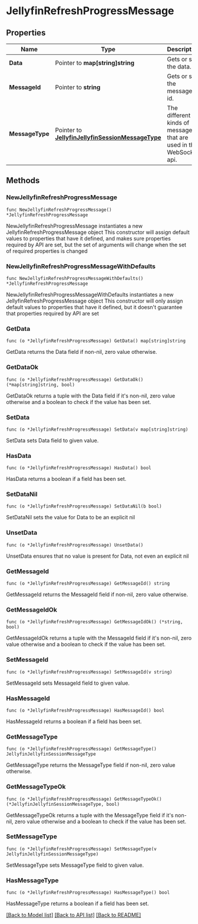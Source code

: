 # JellyfinRefreshProgressMessage

## Properties

Name | Type | Description | Notes
------------ | ------------- | ------------- | -------------
**Data** | Pointer to **map[string]string** | Gets or sets the data. | [optional] 
**MessageId** | Pointer to **string** | Gets or sets the message id. | [optional] 
**MessageType** | Pointer to [**JellyfinJellyfinSessionMessageType**](JellyfinSessionMessageType.md) | The different kinds of messages that are used in the WebSocket api. | [optional] [readonly] [default to REFRESH_PROGRESS]

## Methods

### NewJellyfinRefreshProgressMessage

`func NewJellyfinRefreshProgressMessage() *JellyfinRefreshProgressMessage`

NewJellyfinRefreshProgressMessage instantiates a new JellyfinRefreshProgressMessage object
This constructor will assign default values to properties that have it defined,
and makes sure properties required by API are set, but the set of arguments
will change when the set of required properties is changed

### NewJellyfinRefreshProgressMessageWithDefaults

`func NewJellyfinRefreshProgressMessageWithDefaults() *JellyfinRefreshProgressMessage`

NewJellyfinRefreshProgressMessageWithDefaults instantiates a new JellyfinRefreshProgressMessage object
This constructor will only assign default values to properties that have it defined,
but it doesn't guarantee that properties required by API are set

### GetData

`func (o *JellyfinRefreshProgressMessage) GetData() map[string]string`

GetData returns the Data field if non-nil, zero value otherwise.

### GetDataOk

`func (o *JellyfinRefreshProgressMessage) GetDataOk() (*map[string]string, bool)`

GetDataOk returns a tuple with the Data field if it's non-nil, zero value otherwise
and a boolean to check if the value has been set.

### SetData

`func (o *JellyfinRefreshProgressMessage) SetData(v map[string]string)`

SetData sets Data field to given value.

### HasData

`func (o *JellyfinRefreshProgressMessage) HasData() bool`

HasData returns a boolean if a field has been set.

### SetDataNil

`func (o *JellyfinRefreshProgressMessage) SetDataNil(b bool)`

 SetDataNil sets the value for Data to be an explicit nil

### UnsetData
`func (o *JellyfinRefreshProgressMessage) UnsetData()`

UnsetData ensures that no value is present for Data, not even an explicit nil
### GetMessageId

`func (o *JellyfinRefreshProgressMessage) GetMessageId() string`

GetMessageId returns the MessageId field if non-nil, zero value otherwise.

### GetMessageIdOk

`func (o *JellyfinRefreshProgressMessage) GetMessageIdOk() (*string, bool)`

GetMessageIdOk returns a tuple with the MessageId field if it's non-nil, zero value otherwise
and a boolean to check if the value has been set.

### SetMessageId

`func (o *JellyfinRefreshProgressMessage) SetMessageId(v string)`

SetMessageId sets MessageId field to given value.

### HasMessageId

`func (o *JellyfinRefreshProgressMessage) HasMessageId() bool`

HasMessageId returns a boolean if a field has been set.

### GetMessageType

`func (o *JellyfinRefreshProgressMessage) GetMessageType() JellyfinJellyfinSessionMessageType`

GetMessageType returns the MessageType field if non-nil, zero value otherwise.

### GetMessageTypeOk

`func (o *JellyfinRefreshProgressMessage) GetMessageTypeOk() (*JellyfinJellyfinSessionMessageType, bool)`

GetMessageTypeOk returns a tuple with the MessageType field if it's non-nil, zero value otherwise
and a boolean to check if the value has been set.

### SetMessageType

`func (o *JellyfinRefreshProgressMessage) SetMessageType(v JellyfinJellyfinSessionMessageType)`

SetMessageType sets MessageType field to given value.

### HasMessageType

`func (o *JellyfinRefreshProgressMessage) HasMessageType() bool`

HasMessageType returns a boolean if a field has been set.


[[Back to Model list]](../README.md#documentation-for-models) [[Back to API list]](../README.md#documentation-for-api-endpoints) [[Back to README]](../README.md)


